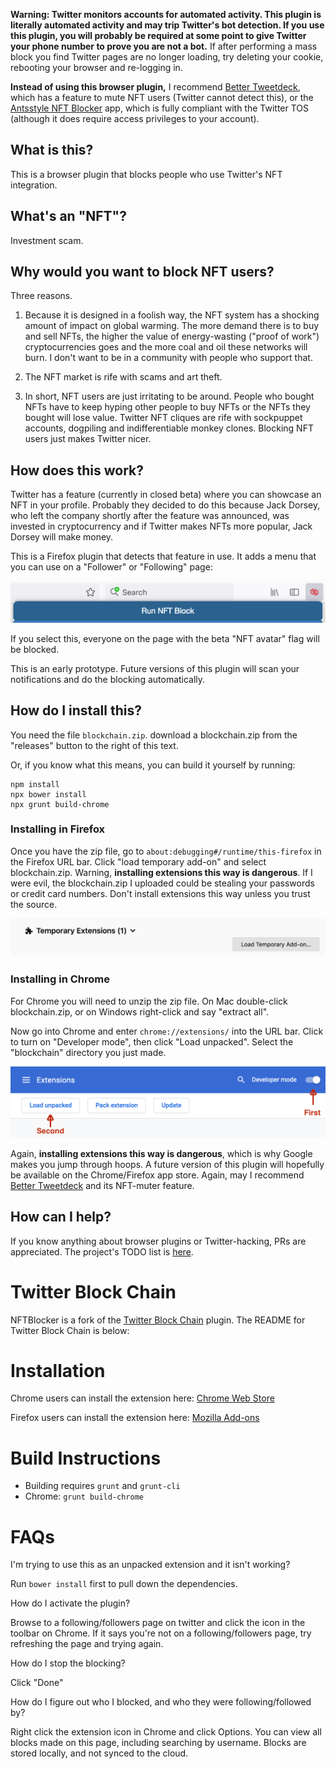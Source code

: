 **Warning: Twitter monitors accounts for automated activity. This plugin is literally automated activity and may trip Twitter's bot detection. If you use this plugin, you will probably be required at some point to give Twitter your phone number to prove you are not a bot.** If after performing a mass block you find Twitter pages are no longer loading, try deleting your cookie, rebooting your browser and re-logging in.

**Instead of using this browser plugin,** I recommend [Better Tweetdeck](https://better.tw/), which has a feature to mute NFT users (Twitter cannot detect this), or the [Antsstyle NFT Blocker](https://antsstyle.com/nftcryptoblocker/) app, which is fully compliant with the Twitter TOS (although it does require access privileges to your account).

## What is this?

This is a browser plugin that blocks people who use Twitter's NFT integration.

## What's an "NFT"?

Investment scam.

## Why would you want to block NFT users?

Three reasons.

1. Because it is designed in a foolish way, the NFT system has a shocking amount of impact on global warming. The more demand there is to buy and sell NFTs, the higher the value of energy-wasting ("proof of work") cryptocurrencies goes and the more coal and oil these networks will burn. I don't want to be in a community with people who support that.

2. The NFT market is rife with scams and art theft.

3. In short, NFT users are just irritating to be around. People who bought NFTs have to keep hyping other people to buy NFTs or the NFTs they bought will lose value. Twitter NFT cliques are rife with sockpuppet accounts, dogpiling and indifferentiable monkey clones. Blocking NFT users just makes Twitter nicer.

## How does this work?

Twitter has a feature (currently in closed beta) where you can showcase an NFT in your profile. Probably they decided to do this because Jack Dorsey, who left the company shortly after the feature was announced, was invested in cryptocurrency and if Twitter makes NFTs more popular, Jack Dorsey will make money.

This is a Firefox plugin that detects that feature in use. It adds a menu that you can use on a "Follower" or "Following" page:

![Picture of menu](howto.png)

If you select this, everyone on the page with the beta "NFT avatar" flag will be blocked.

This is an early prototype. Future versions of this plugin will scan your notifications and do the blocking automatically.

## How do I install this?

You need the file `blockchain.zip`. download a blockchain.zip from the "releases" button to the right of this text.

Or, if you know what this means, you can build it yourself by running:

	npm install
	npx bower install
	npx grunt build-chrome

### Installing in Firefox

Once you have the zip file, go to `about:debugging#/runtime/this-firefox` in the Firefox URL bar. Click "load temporary add-on" and select blockchain.zip. Warning, **installing extensions this way is dangerous**. If I were evil, the blockchain.zip I uploaded could be stealing your passwords or credit card numbers. Don't install extensions this way unless you trust the source.

![Picture of installation button](install.png)

### Installing in Chrome

For Chrome you will need to unzip the zip file. On Mac double-click blockchain.zip, or on Windows right-click and say "extract all".

Now go into Chrome and enter `chrome://extensions/` into the URL bar. Click to turn on "Developer mode", then click "Load unpacked". Select the "blockchain" directory you just made.

![Picture of installation button](install2.png)

Again, **installing extensions this way is dangerous**, which is why Google makes you jump through hoops. A future version of this plugin will hopefully be available on the Chrome/Firefox app store. Again, may I recommend [Better Tweetdeck](https://better.tw/) and its NFT-muter feature.

## How can I help?

If you know anything about browser plugins or Twitter-hacking, PRs are appreciated. The project's TODO list is [here](PLAN.md).

# Twitter Block Chain

NFTBlocker is a fork of the [Twitter Block Chain](https://github.com/ceceradio/twitter-block-chain) plugin. The README for Twitter Block Chain is below:

# Installation

Chrome users can install the extension here: [Chrome Web Store](https://chrome.google.com/webstore/detail/twitter-block-chain/dkkfampndkdnjffkleokegfnibnnjfah?hl=en)

Firefox users can install the extension here: [Mozilla Add-ons](https://addons.mozilla.org/en-US/firefox/addon/twitter-block-chain/)

# Build Instructions

* Building requires `grunt` and `grunt-cli`
* Chrome: `grunt build-chrome`

# FAQs 

I'm trying to use this as an unpacked extension and it isn't working?

Run `bower install` first to pull down the dependencies.

How do I activate the plugin?

Browse to a following/followers page on twitter and click the icon in the 
toolbar on Chrome. If it says you're not on a following/followers page, try 
refreshing the page and trying again.

How do I stop the blocking?

Click "Done"

How do I figure out who I blocked, and who they were following/followed by?

Right click the extension icon in Chrome and click Options. You can view all 
blocks made on this page, including searching by username. Blocks are stored 
locally, and not synced to the cloud.
